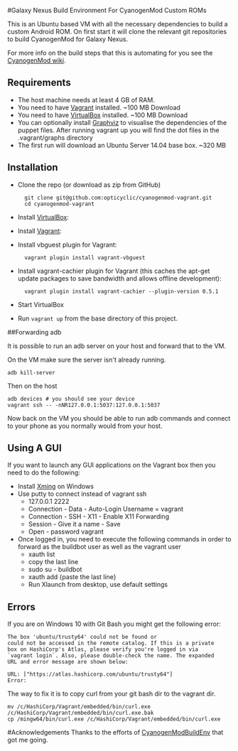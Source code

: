 #Galaxy Nexus Build Environment For CyanogenMod Custom ROMs

This is an Ubuntu based VM with all the necessary dependencies to build a custom Android ROM. 
On first start it will clone the relevant git repositories to build CyanogenMod for Galaxy Nexus.

For more info on the build steps that this is automating for you see the [CyanogenMod wiki].

## Requirements

* The host machine needs at least 4 GB of RAM.
* You need to have [Vagrant] installed. ~100 MB Download
* You need to have [VirtualBox] installed. ~100 MB Download
* You can optionally install [Graphviz] to visualise the dependencies of the puppet files. After running vagrant up you will find the dot files in the .vagrant/graphs directory
* The first run will download an Ubuntu Server 14.04 base box. ~320 MB

## Installation

* Clone the repo (or download as zip from GitHub)
 
        git clone git@github.com:opticyclic/cyanogenmod-vagrant.git
        cd cyanogenmod-vagrant

* Install [VirtualBox]:

* Install [Vagrant]:

* Install vbguest plugin for Vagrant:

        vagrant plugin install vagrant-vbguest

* Install vagrant-cachier plugin for Vagrant (this caches the apt-get update packages to save bandwidth and allows offline development):

        vagrant plugin install vagrant-cachier --plugin-version 0.5.1

* Start VirtualBox

* Run `vagrant up` from the base directory of this project. 

##Forwarding adb

It is possible to run an adb server on your host and forward that to the VM.

On the VM make sure the server isn't already running.

    adb kill-server

Then on the host

    adb devices # you should see your device
    vagrant ssh -- -nNR127.0.0.1:5037:127.0.0.1:5037

Now back on the VM you should be able to run adb commands and connect to your phone as you normally would from your host.

## Using A GUI
If you want to launch any GUI applications on the Vagrant box then you need to do the following:

* Install [Xming] on Windows 
* Use putty to connect instead of vagrant ssh
  * 127.0.0.1 2222
  * Connection - Data - Auto-Login Username = vagrant
  * Connection - SSH - X11 - Enable X11 Forwarding 
  * Session - Give it a name - Save
  * Open - password vagrant
* Once logged in, you need to execute the following commands in order to forward as the buildbot user as well as the vagrant user
  * xauth list
  * copy the last line
  * sudo su - buildbot
  * xauth add {paste the last line}
  * Run Xlaunch from desktop, use default settings	

## Errors

If you are on Windows 10 with Git Bash you might get the following error:

    The box 'ubuntu/trusty64' could not be found or
    could not be accessed in the remote catalog. If this is a private
    box on HashiCorp's Atlas, please verify you're logged in via
    `vagrant login`. Also, please double-check the name. The expanded
    URL and error message are shown below:
    
    URL: ["https://atlas.hashicorp.com/ubuntu/trusty64"]
    Error:

The way to fix it is to copy curl from your git bash dir to the vagrant dir.

    mv /c/HashiCorp/Vagrant/embedded/bin/curl.exe /c/HashiCorp/Vagrant/embedded/bin/curl.exe.bak
    cp /mingw64/bin/curl.exe /c/HashiCorp/Vagrant/embedded/bin/curl.exe

#Acknowledgements
Thanks to the efforts of [CyanogenModBuildEnv] that got me going.




[CyanogenModBuildEnv]: https://github.com/farproc/CyanogenModBuildEnv

[CyanogenMod wiki]: http://wiki.cyanogenmod.org/w/Build_for_maguro#Initialize_the_CyanogenMod_source_repository

[duplicate]: https://help.github.com/articles/duplicating-a-repository/

[Graphviz]: http://www.graphviz.org/Download.php

[Puppet]: http://puppetlabs.com/

[Vagrant]: http://www.vagrantup.com/

[VirtualBox]: https://www.virtualbox.org/wiki/downloads/

[Xming]: http://www.straightrunning.com/XmingNotes/
